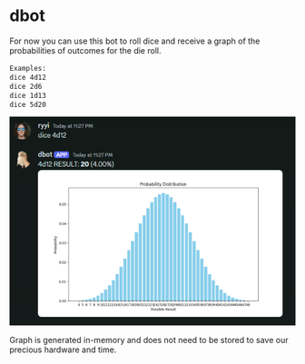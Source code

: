 # dbot

For now you can use this bot to roll dice and receive a graph of the probabilities of outcomes for the die roll.

```
Examples:
dice 4d12
dice 2d6
dice 1d13
dice 5d20
```

![alt text](docimages\example.png "Title")

Graph is generated in-memory and does not need to be stored to save our precious hardware and time.
